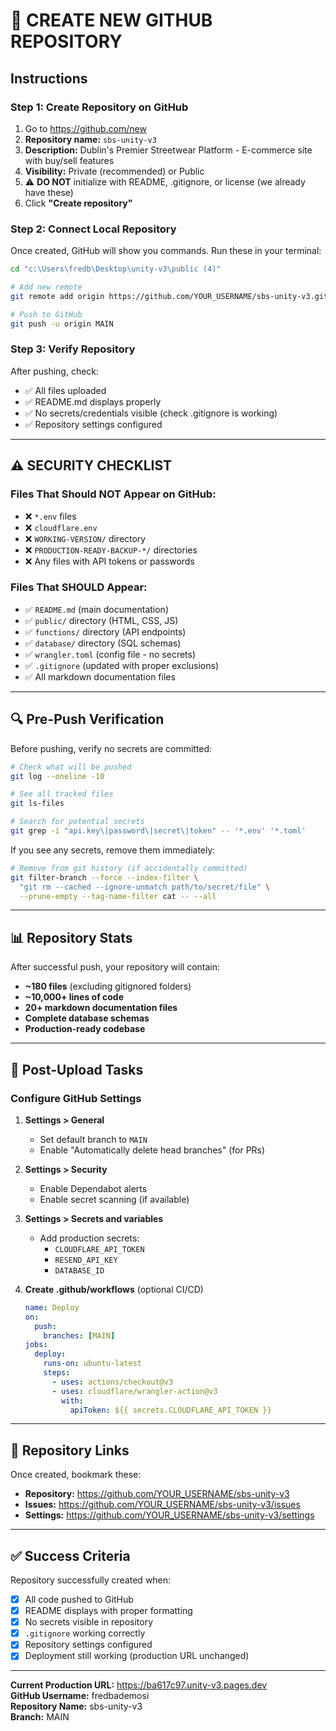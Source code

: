 # 🚀 CREATE NEW GITHUB REPOSITORY

## Instructions

### Step 1: Create Repository on GitHub

1. Go to https://github.com/new
2. **Repository name:** `sbs-unity-v3`
3. **Description:** Dublin's Premier Streetwear Platform - E-commerce site with buy/sell features
4. **Visibility:** Private (recommended) or Public
5. ⚠️ **DO NOT** initialize with README, .gitignore, or license (we already have these)
6. Click **"Create repository"**

### Step 2: Connect Local Repository

Once created, GitHub will show you commands. Run these in your terminal:

```bash
cd "c:\Users\fredb\Desktop\unity-v3\public (4)"

# Add new remote
git remote add origin https://github.com/YOUR_USERNAME/sbs-unity-v3.git

# Push to GitHub
git push -u origin MAIN
```

### Step 3: Verify Repository

After pushing, check:

- ✅ All files uploaded
- ✅ README.md displays properly
- ✅ No secrets/credentials visible (check .gitignore is working)
- ✅ Repository settings configured

---

## ⚠️ SECURITY CHECKLIST

### Files That Should NOT Appear on GitHub:

- ❌ `*.env` files
- ❌ `cloudflare.env`
- ❌ `WORKING-VERSION/` directory
- ❌ `PRODUCTION-READY-BACKUP-*/` directories
- ❌ Any files with API tokens or passwords

### Files That SHOULD Appear:

- ✅ `README.md` (main documentation)
- ✅ `public/` directory (HTML, CSS, JS)
- ✅ `functions/` directory (API endpoints)
- ✅ `database/` directory (SQL schemas)
- ✅ `wrangler.toml` (config file - no secrets)
- ✅ `.gitignore` (updated with proper exclusions)
- ✅ All markdown documentation files

---

## 🔍 Pre-Push Verification

Before pushing, verify no secrets are committed:

```bash
# Check what will be pushed
git log --oneline -10

# See all tracked files
git ls-files

# Search for potential secrets
git grep -i "api.key\|password\|secret\|token" -- '*.env' '*.toml'
```

If you see any secrets, remove them immediately:

```bash
# Remove from git history (if accidentally committed)
git filter-branch --force --index-filter \
  "git rm --cached --ignore-unmatch path/to/secret/file" \
  --prune-empty --tag-name-filter cat -- --all
```

---

## 📊 Repository Stats

After successful push, your repository will contain:

- **~180 files** (excluding gitignored folders)
- **~10,000+ lines of code**
- **20+ markdown documentation files**
- **Complete database schemas**
- **Production-ready codebase**

---

## 🎯 Post-Upload Tasks

### Configure GitHub Settings

1. **Settings > General**

   - Set default branch to `MAIN`
   - Enable "Automatically delete head branches" (for PRs)

2. **Settings > Security**

   - Enable Dependabot alerts
   - Enable secret scanning (if available)

3. **Settings > Secrets and variables**

   - Add production secrets:
     - `CLOUDFLARE_API_TOKEN`
     - `RESEND_API_KEY`
     - `DATABASE_ID`

4. **Create .github/workflows** (optional CI/CD)
   ```yaml
   name: Deploy
   on:
     push:
       branches: [MAIN]
   jobs:
     deploy:
       runs-on: ubuntu-latest
       steps:
         - uses: actions/checkout@v3
         - uses: cloudflare/wrangler-action@v3
           with:
             apiToken: ${{ secrets.CLOUDFLARE_API_TOKEN }}
   ```

---

## 🔗 Repository Links

Once created, bookmark these:

- **Repository:** https://github.com/YOUR_USERNAME/sbs-unity-v3
- **Issues:** https://github.com/YOUR_USERNAME/sbs-unity-v3/issues
- **Settings:** https://github.com/YOUR_USERNAME/sbs-unity-v3/settings

---

## ✅ Success Criteria

Repository successfully created when:

- [x] All code pushed to GitHub
- [x] README displays with proper formatting
- [x] No secrets visible in repository
- [x] `.gitignore` working correctly
- [x] Repository settings configured
- [x] Deployment still working (production URL unchanged)

---

**Current Production URL:** https://ba617c97.unity-v3.pages.dev  
**GitHub Username:** fredbademosi  
**Repository Name:** sbs-unity-v3  
**Branch:** MAIN
